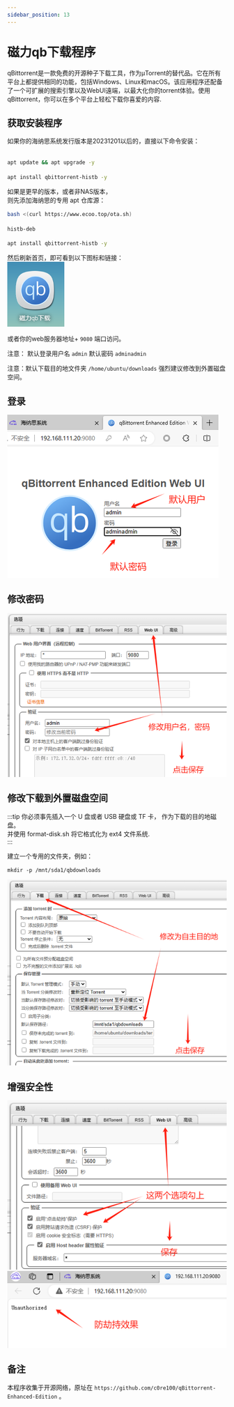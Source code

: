 ```yaml
---
sidebar_position: 13
---
```


# 磁力qb下载程序

qBittorrent是一款免费的开源种子下载工具，作为µTorrent的替代品。它在所有平台上都提供相同的功能，包括Windows、Linux和macOS。该应用程序还配备了一个可扩展的搜索引擎以及WebUI遠端，以最大化你的torrent体验。使用qBittorrent，你可以在多个平台上轻松下载你喜爱的内容.    


## 获取安装程序

如果你的海纳思系统发行版本是20231201以后的，直接以下命令安装：  

```bash

apt update && apt upgrade -y

apt install qbittorrent-histb -y
```

如果是更早的版本，或者非NAS版本，  
则先添加海纳思的专用 apt 仓库源：  

```bash
bash <(curl https://www.ecoo.top/ota.sh)  

histb-deb  

apt install qbittorrent-histb -y

```

然后刷新首页，即可看到以下图标和链接：  
![](./img/qb1.jpg)  

或者你的web服务器地址+ `9080` 端口访问。 

注意： 默认登录用户名 `admin`  默认密码 `adminadmin`   

注意：默认下载目的地文件夹 `/home/ubuntu/downloads` 强烈建议修改到外置磁盘空间。


## 登录

![](./img/qb2.jpg)

## 修改密码

![](./img/qb3.jpg) 

 
## 修改下载到外置磁盘空间  

:::tip
你必须事先插入一个 U 盘或者 USB 硬盘或 TF 卡， 作为下载的目的地磁盘。  
并使用 format-disk.sh 将它格式化为 ext4 文件系统.  
:::

建立一个专用的文件夹，例如：

```
mkdir -p /mnt/sda1/qbdownloads
```

![](./img/qb4.jpg) 

## 增强安全性

![](./img/qb5.jpg)   
![](./img/qb6.jpg)   


## 备注

本程序收集于开源网络，原址在 `https://github.com/c0re100/qBittorrent-Enhanced-Edition` 。




